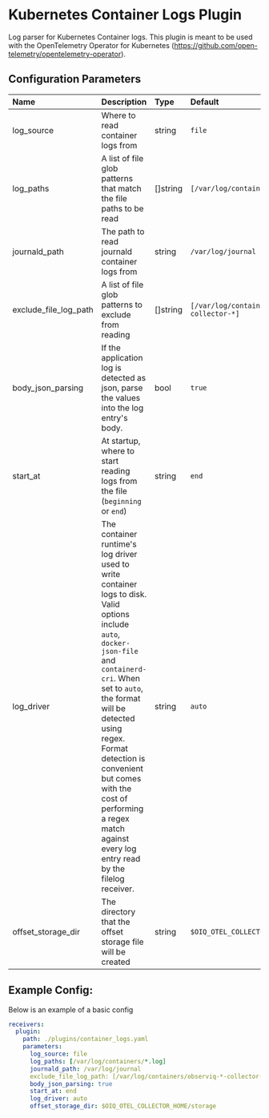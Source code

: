 # Kubernetes Container Logs Plugin

Log parser for Kubernetes Container logs. This plugin is meant to be used with the OpenTelemetry Operator for Kubernetes (https://github.com/open-telemetry/opentelemetry-operator).

## Configuration Parameters

| Name | Description | Type | Default | Required | Values |
|:-- |:-- |:-- |:-- |:-- |:-- |
| log_source | Where to read container logs from | string | `file` | false | `file`, `journald` |
| log_paths | A list of file glob patterns that match the file paths to be read | []string | `[/var/log/containers/*.log]` | false |  |
| journald_path | The path to read journald container logs from | string | `/var/log/journal` | false |  |
| exclude_file_log_path | A list of file glob patterns to exclude from reading | []string | `[/var/log/containers/observiq-*-collector-*]` | false |  |
| body_json_parsing | If the application log is detected as json, parse the values into the log entry's body. | bool | `true` | false |  |
| start_at | At startup, where to start reading logs from the file (`beginning` or `end`) | string | `end` | false | `beginning`, `end` |
| log_driver | The container runtime's log driver used to write container logs to disk. Valid options include `auto`, `docker-json-file` and `containerd-cri`. When set to `auto`, the format will be detected using regex. Format detection is convenient but comes with the cost of performing a regex match against every log entry read by the filelog receiver. | string | `auto` | false | `auto`, `docker-json-file`, `containerd-cri` |
| offset_storage_dir | The directory that the offset storage file will be created | string | `$OIQ_OTEL_COLLECTOR_HOME/storage` | false |  |

## Example Config:

Below is an example of a basic config

```yaml
receivers:
  plugin:
    path: ./plugins/container_logs.yaml
    parameters:
      log_source: file
      log_paths: [/var/log/containers/*.log]
      journald_path: /var/log/journal
      exclude_file_log_path: [/var/log/containers/observiq-*-collector-*]
      body_json_parsing: true
      start_at: end
      log_driver: auto
      offset_storage_dir: $OIQ_OTEL_COLLECTOR_HOME/storage
```
